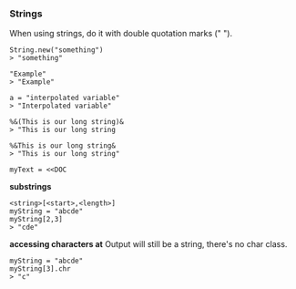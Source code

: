 ### Strings
When using strings, do it with double quotation marks (" ").
```
String.new("something")
> "something"

"Example"
> "Example"

a = "interpolated variable"
> "Interpolated variable"

%&(This is our long string)&
> "This is our long string

%&This is our long string&
> "This is our long string"

myText = <<DOC
```
**substrings**
```
<string>[<start>,<length>]
myString = "abcde"
myString[2,3]
> "cde"
```
**accessing characters at**
Output will still be a string, there's no char class.
```
myString = "abcde"
myString[3].chr
> "c"
```

